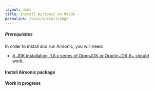 ```yaml
---
layout: docs
title: Install Airsonic on MacOS
permalink: /docs/install/pkg/
---
```

##### Prerequisites

In order to install and run Airsonic, you will need:
- [A JDK installation, 1.8.x series of OpenJDK or Oracle JDK 8+ should work.](/docs/install/prerequisites)

#### Install Airsonic package

**Work in progress**
